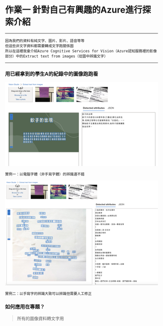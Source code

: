 # 作業一 針對自己有興趣的Azure進行探索介紹
------
```
因為我們的資料有純文字、圖片、影片、語音等等
但這些非文字資料都需要轉成文字跑關係圖
所以在這裡我會介紹Azure Cognitive Services for Vision（Azure認知服務裡的影像部分）中的Extract text from images（從圖中辨識文字）
```
------
### 用已經拿到的學生A的紀錄中的圖像跑跑看
![實例1](https://github.com/cpeggy/Educational-BigData/blob/main/%E6%88%AA%E5%9C%96%202023-10-03%2023.54.56.png)
```
實例一：以電腦字體（非手寫字體）的辨識還不錯
```
![實例2](https://github.com/cpeggy/Educational-BigData/blob/main/%E6%88%AA%E5%9C%96%202023-10-03%2023.55.32.png)
```
實例二：以手寫字的辨識大致可以辨識但需要人工修正
```
### 如何應用在專題？
>所有的圖像資料轉文字用
